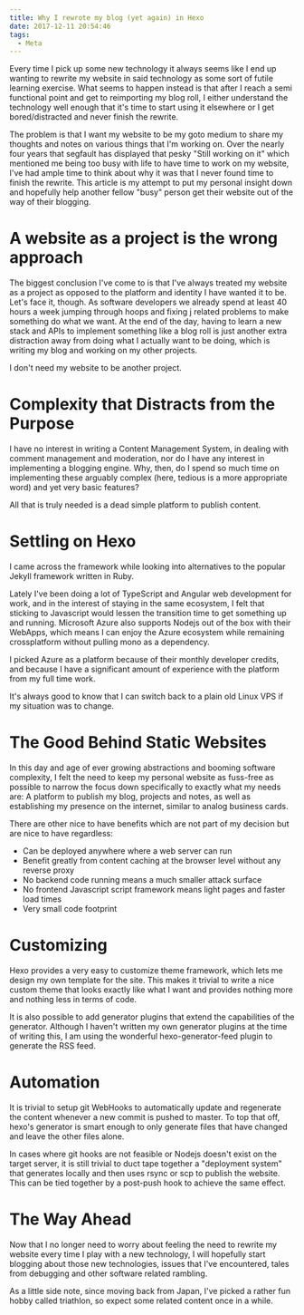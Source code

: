 ```yaml
---
title: Why I rewrote my blog (yet again) in Hexo
date: 2017-12-11 20:54:46
tags:
  - Meta
---
```


Every time I pick up some new technology it always seems like I end up wanting
to rewrite my website in said technology as some sort of futile learning
exercise. What seems to happen instead is that after I reach a semi functional
point and get to reimporting my blog roll, I either understand the technology
well enough that it's time to start using it elsewhere or I get
bored/distracted and never finish the rewrite.

The problem is that I want my website to be my goto medium to share my thoughts
and notes on various things that I'm working on. Over the nearly four years
that segfault has displayed that pesky "Still working on it" which mentioned me
being too busy with life to have time to work on my website, I've had ample
time to think about why it was that I never found time to finish the rewrite.
This article is my attempt to put my personal insight down and hopefully help
another fellow "busy" person get their website out of the way of their
blogging.

# A website as a project is the wrong approach

The biggest conclusion I've come to is that I've always treated my website as a
project as opposed to the platform and identity I have wanted it to be. Let's
face it, though. As software developers we already spend at least 40 hours a
week jumping through hoops and fixing j related problems to make something do
what we want. At the end of the day, having to learn a new stack and APIs to
implement something like a blog roll is just another extra distraction away
from doing what I actually want to be doing, which is writing my blog and
working on my other projects.

I don't need my website to be another project.

# Complexity that Distracts from the Purpose

I have no interest in writing a Content Management System, in dealing with
comment management and moderation, nor do I have any interest in implementing a
blogging engine. Why, then, do I spend so much time on implementing these
arguably complex (here, tedious is a more appropriate word) and yet very basic
features?

All that is truly needed is a dead simple platform to publish content.

# Settling on Hexo

I came across the framework while looking into alternatives to the popular
Jekyll framework written in Ruby.

Lately I've been doing a lot of TypeScript and Angular web development for
work, and in the interest of staying in the same ecosystem, I felt that
sticking to Javascript would lessen the transition time to get something up and
running. Microsoft Azure also supports Nodejs out of the box with their
WebApps, which means I can enjoy the Azure ecosystem while remaining
crossplatform without pulling mono as a dependency.

I picked Azure as a platform because of their monthly developer credits, and
because I have a significant amount of experience with the platform from my
full time work.

It's always good to know that I can switch back to a plain old Linux VPS if my
situation was to change.

# The Good Behind Static Websites

In this day and age of ever growing abstractions and booming software
complexity, I felt the need to keep my personal website as fuss-free as
possible to narrow the focus down specifically to exactly what my needs are: A
platform to publish my blog, projects and notes, as well as establishing my
presence on the internet, similar to analog business cards.

There are other nice to have benefits which are not part of my decision but are
nice to have regardless:

- Can be deployed anywhere where a web server can run
- Benefit greatly from content caching at the browser level without any
  reverse proxy
- No backend code running means a much smaller attack surface
- No frontend Javascript script framework means light pages and faster load times
- Very small code footprint

# Customizing

Hexo provides a very easy to customize theme framework, which lets me design my
own template for the site. This makes it trivial to write a nice custom theme
that looks exactly like what I want and provides nothing more and nothing less
in terms of code.

It is also possible to add generator plugins that extend the capabilities of
the generator. Although I haven't written my own generator plugins at the time
of writing this, I am using the wonderful hexo-generator-feed plugin to
generate the RSS feed.

# Automation

It is trivial to setup git WebHooks to automatically update and regenerate the
content whenever a new commit is pushed to master. To top that off, hexo's
generator is smart enough to only generate files that have changed and leave
the other files alone.

In cases where git hooks are not feasible or Nodejs doesn't exist on the target
server, it is still trivial to duct tape together a "deployment system" that
generates locally and then uses rsync or scp to publish the website. This can
be tied together by a post-push hook to achieve the same effect.

# The Way Ahead

Now that I no longer need to worry about feeling the need to rewrite my website
every time I play with a new technology, I will hopefully start blogging about
those new technologies, issues that I've encountered, tales from debugging and
other software related rambling.

As a little side note, since moving back from Japan, I've picked a rather fun
hobby called triathlon, so expect some related content once in a while.

